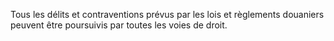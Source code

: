Tous les délits et contraventions prévus par les lois
et règlements douaniers peuvent être poursuivis par toutes les voies de
droit.